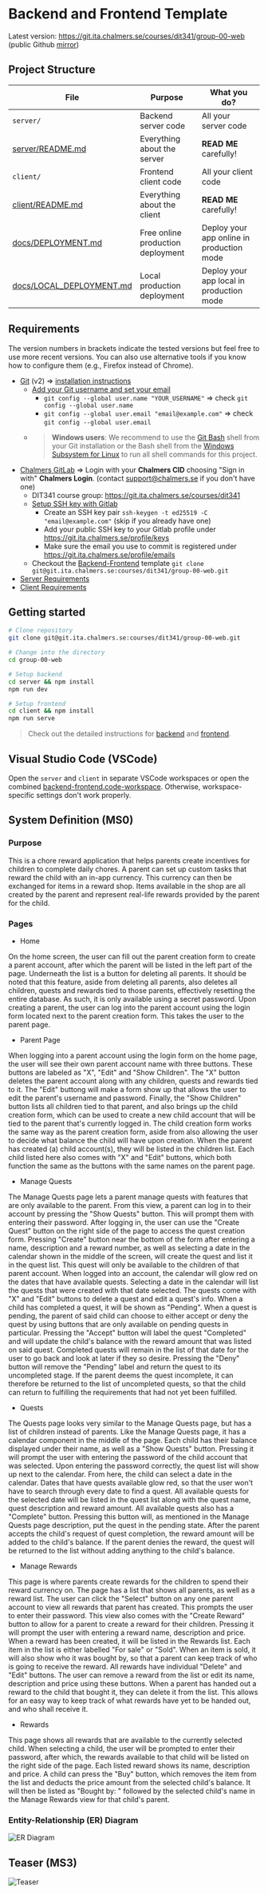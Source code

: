# Backend and Frontend Template

Latest version: https://git.ita.chalmers.se/courses/dit341/group-00-web (public Github [mirror](https://github.com/dit341/group-00-web))

## Project Structure

| File        | Purpose           | What you do?  |
| ------------- | ------------- | ----- |
| `server/` | Backend server code | All your server code |
| [server/README.md](server/README.md) | Everything about the server | **READ ME** carefully! |
| `client/` | Frontend client code | All your client code |
| [client/README.md](client/README.md) | Everything about the client | **READ ME** carefully! |
| [docs/DEPLOYMENT.md](docs/DEPLOYMENT.md) | Free online production deployment | Deploy your app online in production mode |
| [docs/LOCAL_DEPLOYMENT.md](docs/LOCAL_DEPLOYMENT.md) | Local production deployment | Deploy your app local in production mode |

## Requirements

The version numbers in brackets indicate the tested versions but feel free to use more recent versions.
You can also use alternative tools if you know how to configure them (e.g., Firefox instead of Chrome).

* [Git](https://git-scm.com/) (v2) => [installation instructions](https://www.atlassian.com/git/tutorials/install-git)
  * [Add your Git username and set your email](https://docs.gitlab.com/ce/gitlab-basics/start-using-git.html#add-your-git-username-and-set-your-email)
    * `git config --global user.name "YOUR_USERNAME"` => check `git config --global user.name`
    * `git config --global user.email "email@example.com"` => check `git config --global user.email`
  * > **Windows users**: We recommend to use the [Git Bash](https://www.atlassian.com/git/tutorials/git-bash) shell from your Git installation or the Bash shell from the [Windows Subsystem for Linux](https://docs.microsoft.com/en-us/windows/wsl/install-win10) to run all shell commands for this project.
* [Chalmers GitLab](https://git.ita.chalmers.se/) => Login with your **Chalmers CID** choosing "Sign in with" **Chalmers Login**. (contact [support@chalmers.se](mailto:support@chalmers.se) if you don't have one)
  * DIT341 course group: https://git.ita.chalmers.se/courses/dit341
  * [Setup SSH key with Gitlab](https://docs.gitlab.com/ee/ssh/)
    * Create an SSH key pair `ssh-keygen -t ed25519 -C "email@example.com"` (skip if you already have one)
    * Add your public SSH key to your Gitlab profile under https://git.ita.chalmers.se/profile/keys
    * Make sure the email you use to commit is registered under https://git.ita.chalmers.se/profile/emails
  * Checkout the [Backend-Frontend](https://git.ita.chalmers.se/courses/dit341/group-00-web) template `git clone git@git.ita.chalmers.se:courses/dit341/group-00-web.git`
* [Server Requirements](./server/README.md#Requirements)
* [Client Requirements](./client/README.md#Requirements)

## Getting started

```bash
# Clone repository
git clone git@git.ita.chalmers.se:courses/dit341/group-00-web.git

# Change into the directory
cd group-00-web

# Setup backend
cd server && npm install
npm run dev

# Setup frontend
cd client && npm install
npm run serve
```

> Check out the detailed instructions for [backend](./server/README.md) and [frontend](./client/README.md).

## Visual Studio Code (VSCode)

Open the `server` and `client` in separate VSCode workspaces or open the combined [backend-frontend.code-workspace](./backend-frontend.code-workspace). Otherwise, workspace-specific settings don't work properly.

## System Definition (MS0)

### Purpose

This is a chore reward application that helps parents create incentives for children to complete daily chores. A parent can set up custom tasks that reward the child with an in-app currency. This currency can then be exchanged for items in a reward shop. Items available in the shop are all created by the parent and represent real-life rewards provided by the parent for the child.

### Pages

* Home

On the home screen, the user can fill out the parent creation form to create a parent account, after which the parent will be listed in the left part of the page. Underneath the list is a button for deleting all parents. It should be noted that this feature, aside from deleting all parents, also deletes all children, quests and rewards tied to those parents, effectively resetting the entire database. As such, it is only available using a secret password. 
Upon creating a parent, the user can log into the parent account using the login form located next to the parent creation form. This takes the user to the parent page.


* Parent Page

When logging into a parent account using the login form on the home page, the user will see their own parent account name with three buttons. These buttons are labeled as "X", "Edit" and "Show Children". The "X" button deletes the parent account along with any children, quests and rewards tied to it. The "Edit" buttong will make a form show up that allows the user to edit the parent's username and password. Finally, the "Show Children" button lists all children tied to that parent, and also brings up the child creation form, which can be used to create a new child account that will be tied to the parent that's currently logged in. 
The child creation form works the same way as the parent creation form, aside from also allowing the user to decide what balance the child will have upon creation.
When the parent has created (a) child account(s), they will be listed in the children list. Each child listed here also comes with "X" and "Edit" buttons, which both function the same as the buttons with the same names on the parent page.


* Manage Quests

The Manage Quests page lets a parent manage quests with features that are only available to the parent. From this view, a parent can log in to their account by pressing the "Show Quests" button. This will prompt them with entering their password. After logging in, the user can use the "Create Quest" button on the right side of the page to access the quest creation form. Pressing "Create" button near the bottom of the form after entering a name, description and a reward number, as well as selecting a date in the calendar shown in the middle of the screen, will create the quest and list it in the quest list. This quest will only be available to the children of that parent account.
When logged into an account, the calendar will glow red on the dates that have available quests. Selecting a date in the calendar will list the quests that were created with that date selected. The quests come with "X" and "Edit" buttons to delete a quest and edit a quest's info.
When a child has completed a quest, it will be shown as "Pending". When a quest is pending, the parent of said child can choose to either accept or deny the quest by using buttons that are only available on pending quests in particular. Pressing the "Accept" button will label the quest "Completed" and will update the child's balance with the reward amount that was listed on said quest. Completed quests will remain in the list of that date for the user to go back and look at later if they so desire.
Pressing the "Deny" button will remove the "Pending" label and return the quest to its uncompleted stage. If the parent deems the quest incomplete, it can therefore be returned to the list of uncompleted quests, so that the child can return to fulfilling the requirements that had not yet been fulfilled.


* Quests

The Quests page looks very similar to the Manage Quests page, but has a list of children instead of parents. Like the Manage Quests page, it has a calendar component in the middle of the page. Each child has their balance displayed under their name, as well as a "Show Quests" button. Pressing it will prompt the user with entering the password of the child account that was selected. Upon entering the password correctly, the quest list will show up next to the calendar. From here, the child can select a date in the calendar. Dates that have quests available glow red, so that the user won't have to search through every date to find a quest. 
All available quests for the selected date will be listed in the quest list along with the quest name, quest description and reward amount. All available quests also has a "Complete" button. Pressing this button will, as mentioned in the Manage Quests page description, put the quest in the pending state. After the parent accepts the child's request of quest completion, the reward amount will be added to the child's balance. If the parent denies the reward, the quest will be returned to the list without adding anything to the child's balance.


* Manage Rewards

This page is where parents create rewards for the children to spend their reward currency on. The page has a list that shows all parents, as well as a reward list. The user can click the "Select" button on any one parent account to view all rewards that parent has created. This prompts the user to enter their password. 
This view also comes with the "Create Reward" button to allow for a parent to create a reward for their children. Pressing it will prompt the user with entering a reward name, description and price.
When a reward has been created, it will be listed in the Rewards list. Each item in the list is either labelled "For sale" or "Sold". When an item is sold, it will also show who it was bought by, so that a parent can keep track of who is going to receive the reward.
All rewards have individual "Delete" and "Edit" buttons. The user can remove a reward from the list or edit its name, description and price using these buttons.
When a parent has handed out a reward to the child that bought it, they can delete it from the list. This allows for an easy way to keep track of what rewards have yet to be handed out, and who shall receive it.

* Rewards

This page shows all rewards that are available to the currently selected child. When selecting a child, the user will be prompted to enter their password, after which, the rewards available to that child will be listed on the right side of the page. Each listed reward shows its name, description and price. A child can press the "Buy" button, which removes the item from the list and deducts the price amount from the selected child's balance. It will then be listed as "Bought by: " followed by the selected child's name in the Manage Rewards view for that child's parent.

### Entity-Relationship (ER) Diagram

![ER Diagram](./images/er_diagram.png)

## Teaser (MS3)

![Teaser](./images/teaser.png)
